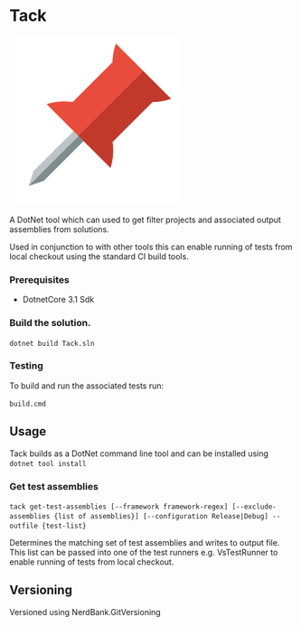 # Tack

<img src="./pin.png" width="300px" />

A DotNet tool which can used to get filter projects and associated output assemblies from solutions. 

Used in conjunction to with other tools this can enable running of tests from local checkout using the standard CI build tools.

### Prerequisites

* DotnetCore 3.1 Sdk

### Build the solution.

```dotnet build Tack.sln```

### Testing

To build and run the associated tests run:

```build.cmd```

## Usage

Tack builds as a DotNet command line tool and can be installed using `dotnet tool install`

### Get test assemblies

```tack get-test-assemblies [--framework framework-regex] [--exclude-assemblies {list of assemblies}] [--configuration Release|Debug] --outfile {test-list}```

Determines the matching set of test assemblies and writes to output file. This list can be passed into one of the test runners e.g. VsTestRunner to enable running of tests from local checkout.

## Versioning

Versioned using NerdBank.GitVersioning

